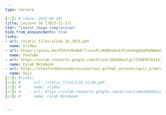```yaml
---
type: lecture

[//]: # (date: 2022-09-29)
title: Lecture 16 [2023-11-27]
tldr: "Learnt Image Compression"
hide_from_announcments: true
links:
- url: /static_files/slide_16_2023.pdf
  name: slides
- url: https://youtu.be/H7dvh35xNuE?list=PLoROMvodv4rPj4uhbgUAaEKwNNak8xgkz
  name: YouTube
- url: https://colab.research.google.com/drive/1O3eQAaxlyLYI1HO7K1b12eJQsQKxjWwx?usp=sharing
  name: Colab Notebook
- url: https://stanforddatacompressionclass.github.io/notes/quiz_problems_2023.html#quiz-16-learnt-image-compression
  name: Quiz
[//]: #links:
[//]: #    - url: /static_files/L16_slide.pdf
[//]: #      name: slides
[//]: #    - url: https://colab.research.google.com/drive/1s8eL9domVoiUPYsqbIMQz5nKNGbwOESI?usp=sharing
[//]: #      name: Colab Notebook


---
```





